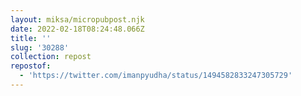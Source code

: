 ```yaml
---
layout: miksa/micropubpost.njk
date: 2022-02-18T08:24:48.066Z
title: ''
slug: '30288'
collection: repost
repostof:
  - 'https://twitter.com/imanpyudha/status/1494582833247305729'
---
```


